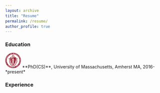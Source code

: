 ```yaml
---
layout: archive
title: "Resume"
permalink: /resume/
author_profile: true
---
```


### Education

<img src="resume/images/umass.png" width=50/>
**PhD(CS)**, University of Massachusetts, Amherst MA, 2016-*present*



### Experience
